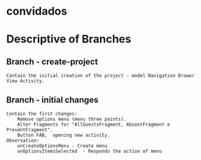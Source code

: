 # convidados

# Descriptive of Branches
## Branch - create-project
    Contain the initial creation of the project - model Navigation Drawer View Activity.
## Branch - initial changes
    Contain the first changes:  
        Remove options menu (menu three points).
        Alter Fragments for "AllGuestsFragment, AbsentFragment e PresentFragment".
        Button FAB,  opening new activity.
    Observation:
        onCreateOptionsMenu - Create menu
        onOptionsItemsSelected  - Responds the action of menu


